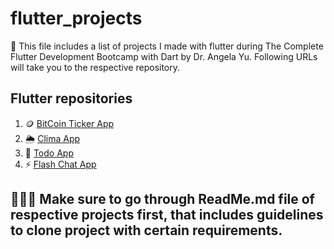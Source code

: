 # flutter_projects
📑 This file includes a list of projects I made with flutter during The Complete Flutter Development Bootcamp with Dart by Dr. Angela Yu. Following URLs will take you to the respective repository.

## Flutter repositories
1. 🪙 [BitCoin Ticker App](https://github.com/VinayakThorat21/bitcoin_ticker.git)
2. 🌦️ [Clima App](https://github.com/VinayakThorat21/clima_up_app.git)
3. 📜 [Todo App](https://github.com/VinayakThorat21/my_tasks.git)
4. ⚡ [Flash Chat App](https://github.com/VinayakThorat21/recreation_challenge_01.git)

## 🧑🏻‍💻 Make sure to go through ReadMe.md file of respective projects first, that includes guidelines to clone project with certain requirements.
